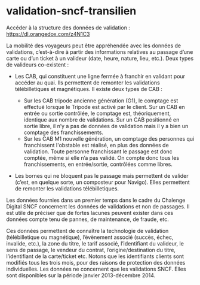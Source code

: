 # validation-sncf-transilien

Accéder à la structure des données de validation : https://dl.orangedox.com/z4N1C3

La mobilité des voyageurs peut être appréhendée avec les données de validations, c’est-à-dire à partir des informations relatives au passage d’une carte ou d’un ticket à un valideur (date, heure, nature, lieu, etc.). Deux types de valideurs co-existent :

- Les CAB, qui constituent une ligne fermée à franchir en validant pour accéder au quai. Ils permettent de remonter les validations télébilletiques et magnétiques. Il existe deux types de CAB :
	- Sur les CAB tripode ancienne génération (G1), le comptage est effectué lorsque le Tripode est activé par le client. Sur un CAB en entrée ou sortie contrôlée, le comptage est, théoriquement, identique aux nombre de validations. Sur un CAB positionné en sortie libre, il n’y a pas de données de validation mais il y a bien un comptage des franchissements.
	- Sur les CAB M1 nouvelle génération, un comptage des personnes qui franchissent l'obstable est réalisé, en plus des données de validation. Toute personne franchissant le passage est donc comptée, même si elle n’a pas validé. On compte donc tous les franchissements, en entrée/sortie, contrôlées comme libres.

- Les bornes qui ne bloquent pas le passage mais permettent de valider (c’est, en quelque sorte, un composteur pour Navigo). Elles permettent de remonter les validations télébilletiques.

Les données fournies dans un premier temps dans le cadre du Chalenge Digital SNCF concernent les données de validations et non de passages. Il est utile de préciser que de fortes lacunes peuvent exister dans ces données compte tenu de pannes, de maintenance, de fraude, etc.

Ces données permettent de connaître la technologie de validation (télébilletique ou magnétique), l’évènement associé (succès, échec, invalide, etc.), la zone du titre, le tarif associé, l’identifiant du valideur, le sens de passage, le vendeur du contrat, l’origine/destination du titre, l’identifiant de la carte/ticket etc. Notons que les identifiants clients sont modifiés tous les trois mois, pour des raisons de protection des données individuelles. Les données ne concernent que les validations SNCF. Elles sont disponibles sur la période janvier 2013-décembre 2014. 
